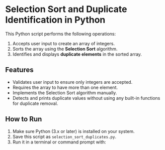 # Selection Sort and Duplicate Identification in Python

This Python script performs the following operations:

1. Accepts user input to create an array of integers.
2. Sorts the array using the **Selection Sort** algorithm.
3. Identifies and displays **duplicate elements** in the sorted array.

## Features

- Validates user input to ensure only integers are accepted.
- Requires the array to have more than one element.
- Implements the Selection Sort algorithm manually.
- Detects and prints duplicate values without using any built-in functions for duplicate removal.

## How to Run

1. Make sure Python (3.x or later) is installed on your system.
2. Save this script as `selection_sort_duplicates.py`.
3. Run it in a terminal or command prompt with:
